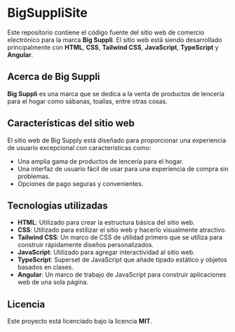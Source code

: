 # BigSuppliSite

Este repositorio contiene el código fuente del sitio web de comercio electrónico para la marca **Big Suppli**. El sitio web está siendo desarrollado principalmente con **HTML**, **CSS**, **Tailwind CSS**, **JavaScript**, **TypeScript** y **Angular**.

## Acerca de Big Suppli

**Big Suppli** es una marca que se dedica a la venta de productos de lencería para el hogar como sábanas, toallas, entre otras cosas.

## Características del sitio web

El sitio web de Big Supply está diseñado para proporcionar una experiencia de usuario excepcional con características como:

- Una amplia gama de productos de lencería para el hogar.
- Una interfaz de usuario fácil de usar para una experiencia de compra sin problemas.
- Opciones de pago seguras y convenientes.

## Tecnologías utilizadas

- **HTML**: Utilizado para crear la estructura básica del sitio web.
- **CSS**: Utilizado para estilizar el sitio web y hacerlo visualmente atractivo.
- **Tailwind CSS**: Un marco de CSS de utilidad primero que se utiliza para construir rápidamente diseños personalizados.
- **JavaScript**: Utilizado para agregar interactividad al sitio web.
- **TypeScript**: Superset de JavaScript que añade tipado estático y objetos basados en clases.
- **Angular**: Un marco de trabajo de JavaScript para construir aplicaciones web de una sola página.

## Licencia

Este proyecto está licenciado bajo la licencia **MIT**.
